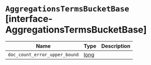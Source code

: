 # `AggregationsTermsBucketBase` [interface-AggregationsTermsBucketBase]

| Name | Type | Description |
| - | - | - |
| `doc_count_error_upper_bound` | [long](./long.md) | &nbsp; |
